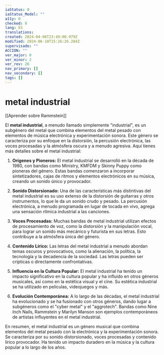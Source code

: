 ```yaml
---
iaStatus: 0
iaStatus_Model: ""
a11y: 0
checked: 0
lang: ES
translations: 
created: 2024-04-06T23:49:00.979Z
modified: 2024-06-10T15:26:26.284Z
supervisado: ""
ACCION: ""
ver_major: 0
ver_minor: 2
ver_rev: 26
nav_primary: []
nav_secondary: []
tags: []
---
```

# metal industrial

[[Aprender sobre Rammstein]]

El **metal industrial**, a menudo llamado simplemente "industrial", es un subgénero del metal que combina elementos del metal pesado con elementos de música electrónica y experimentación sonora. Este género se caracteriza por su enfoque en la distorsión, la percusión electrónica, las voces procesadas y la atmósfera oscura y a menudo agresiva. Aquí tienes más detalles sobre el metal industrial:

1. **Orígenes y Pioneros:** El metal industrial se desarrolló en la década de 1980, con bandas como Ministry, KMFDM y Skinny Puppy como pioneras del género. Estas bandas comenzaron a incorporar sintetizadores, cajas de ritmos y elementos electrónicos en su música, creando un sonido único y provocador.
    
2. **Sonido Distorsionado:** Una de las características más distintivas del metal industrial es su uso extenso de la distorsión de guitarras y otros instrumentos, lo que le da un sonido crudo y pesado. La percusión electrónica, a menudo programada en lugar de tocada en vivo, agrega una sensación rítmica industrial a las canciones.
    
3. **Voces Procesadas:** Muchas bandas de metal industrial utilizan efectos de procesamiento de voz, como la distorsión y la manipulación vocal, para lograr un sonido más mecánico y futurista en sus letras. Esto contribuye a la atmósfera única del género.
    
4. **Contenido Lírico:** Las letras del metal industrial a menudo abordan temas oscuros y provocativos, como la alienación, la política, la tecnología y la decadencia de la sociedad. Las letras pueden ser crípticas o directamente confrontativas.
    
5. **Influencia en la Cultura Popular:** El metal industrial ha tenido un impacto significativo en la cultura popular y ha influido en otros géneros musicales, así como en la estética visual y el cine. Su estética industrial se ha utilizado en películas, videojuegos y más.
    
6. **Evolución Contemporánea:** A lo largo de las décadas, el metal industrial ha evolucionado y se ha fusionado con otros géneros, dando lugar a subgéneros como el "cyber metal" y el "aggrotech". Bandas como Nine Inch Nails, Rammstein y Marilyn Manson son ejemplos contemporáneos de artistas influyentes en el metal industrial.
    

En resumen, el metal industrial es un género musical que combina elementos del metal pesado con la electrónica y la experimentación sonora. Se caracteriza por su sonido distorsionado, voces procesadas y contenido lírico provocador. Ha tenido un impacto duradero en la música y la cultura popular a lo largo de los años.